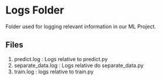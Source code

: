# Logs Folder

Folder used for logging relevant information in our ML Project.

## Files

1. predict.log : Logs relative to predict.py
2. separate_data.log : Logs relative do separate_data.py
3. train.log : logs relative to train.py
